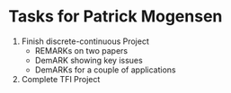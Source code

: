 # Tasks for Patrick Mogensen

1. Finish discrete-continuous Project
   * REMARKs on two papers
   * DemARK showing key issues
   * DemARKs for a couple of applications
1. Complete TFI Project

